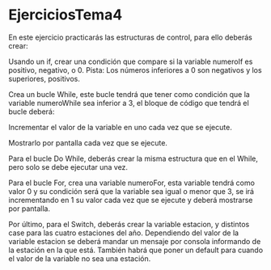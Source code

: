 # EjerciciosTema4
En este ejercicio practicarás las estructuras de control, para ello deberás crear:

Usando un if, crear una condición que compare si la variable numeroIf es positivo, negativo, o 0.
Pista: Los números inferiores a 0 son negativos y los superiores, positivos.

Crea un bucle While, este bucle tendrá que tener como condición que la variable numeroWhile sea inferior a 3, el bloque de código que tendrá el bucle deberá:

Incrementar el valor de la variable en uno cada vez que se ejecute.

Mostrarlo por pantalla cada vez que se ejecute.


Para el bucle Do While, deberás crear la misma estructura que en el While, pero solo se debe ejecutar una vez.



Para el bucle For, crea una variable numeroFor, esta variable tendrá como valor 0 y 
su condición será que la variable sea igual o menor que 3, se irá incrementando en 1 su valor cada vez que se ejecute y deberá mostrarse por pantalla.


Por último, para el Switch, deberás crear la variable estacion, 
y distintos case para las cuatro estaciones del año. Dependiendo del valor de la variable estacion se deberá mandar un mensaje 
por consola informando de la estación en la que está. También habrá que poner un default para cuando el valor de la variable no sea una estación.
